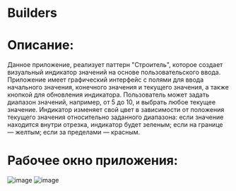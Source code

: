 # Builders
# Описание:
Данное приложение, реализует паттерн "Строитель", которое создает визуальный индикатор значений на основе пользовательского ввода. Приложение имеет графический интерфейс с полями для ввода 
начального значения, конечного значения и текущего значения, а также кнопкой для обновления индикатора. Пользователь может задать диапазон значений, например, от 5 до 10, и выбрать любое текущее значение.
Индикатор изменяет свой цвет в зависимости от положения текущего значения относительно заданного диапазона: если значение находится внутри отрезка, индикатор будет зеленым; если на границе — желтым; если за пределами — красным.
# Рабочее окно приложения:
![image](https://github.com/user-attachments/assets/291f66d9-09c6-42a3-9328-654cc69c6a1d)
![image](https://github.com/user-attachments/assets/8492f067-60fb-479b-86c5-eb3012a20418)
